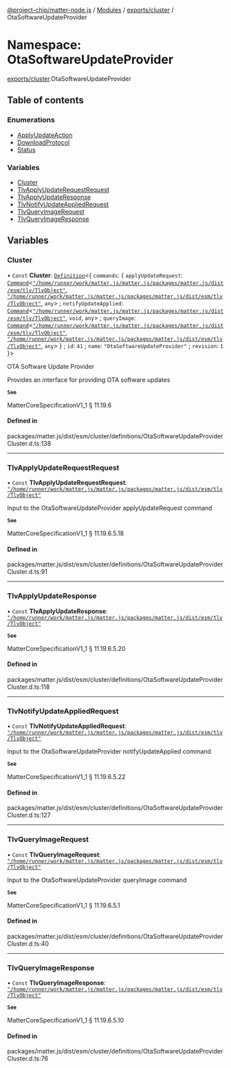 [@project-chip/matter-node.js](../README.md) / [Modules](../modules.md) / [exports/cluster](exports_cluster.md) / OtaSoftwareUpdateProvider

# Namespace: OtaSoftwareUpdateProvider

[exports/cluster](exports_cluster.md).OtaSoftwareUpdateProvider

## Table of contents

### Enumerations

- [ApplyUpdateAction](../enums/exports_cluster.OtaSoftwareUpdateProvider.ApplyUpdateAction.md)
- [DownloadProtocol](../enums/exports_cluster.OtaSoftwareUpdateProvider.DownloadProtocol.md)
- [Status](../enums/exports_cluster.OtaSoftwareUpdateProvider.Status.md)

### Variables

- [Cluster](exports_cluster.OtaSoftwareUpdateProvider.md#cluster)
- [TlvApplyUpdateRequestRequest](exports_cluster.OtaSoftwareUpdateProvider.md#tlvapplyupdaterequestrequest)
- [TlvApplyUpdateResponse](exports_cluster.OtaSoftwareUpdateProvider.md#tlvapplyupdateresponse)
- [TlvNotifyUpdateAppliedRequest](exports_cluster.OtaSoftwareUpdateProvider.md#tlvnotifyupdateappliedrequest)
- [TlvQueryImageRequest](exports_cluster.OtaSoftwareUpdateProvider.md#tlvqueryimagerequest)
- [TlvQueryImageResponse](exports_cluster.OtaSoftwareUpdateProvider.md#tlvqueryimageresponse)

## Variables

### Cluster

• `Const` **Cluster**: [`Definition`](exports_cluster.ClusterFactory.md#definition)\<\{ `commands`: \{ `applyUpdateRequest`: [`Command`](exports_cluster.md#command)\<[`"/home/runner/work/matter.js/matter.js/packages/matter.js/dist/esm/tlv/TlvObject"`](export._internal_.__home_runner_work_matter_js_matter_js_packages_matter_js_dist_esm_tlv_TlvObject_.md), [`"/home/runner/work/matter.js/matter.js/packages/matter.js/dist/esm/tlv/TlvObject"`](export._internal_.__home_runner_work_matter_js_matter_js_packages_matter_js_dist_esm_tlv_TlvObject_.md), `any`\> ; `notifyUpdateApplied`: [`Command`](exports_cluster.md#command)\<[`"/home/runner/work/matter.js/matter.js/packages/matter.js/dist/esm/tlv/TlvObject"`](export._internal_.__home_runner_work_matter_js_matter_js_packages_matter_js_dist_esm_tlv_TlvObject_.md), `void`, `any`\> ; `queryImage`: [`Command`](exports_cluster.md#command)\<[`"/home/runner/work/matter.js/matter.js/packages/matter.js/dist/esm/tlv/TlvObject"`](export._internal_.__home_runner_work_matter_js_matter_js_packages_matter_js_dist_esm_tlv_TlvObject_.md), [`"/home/runner/work/matter.js/matter.js/packages/matter.js/dist/esm/tlv/TlvObject"`](export._internal_.__home_runner_work_matter_js_matter_js_packages_matter_js_dist_esm_tlv_TlvObject_.md), `any`\>  } ; `id`: ``41`` ; `name`: ``"OtaSoftwareUpdateProvider"`` ; `revision`: ``1``  }\>

OTA Software Update Provider

Provides an interface for providing OTA software updates

**`See`**

MatterCoreSpecificationV1_1 § 11.19.6

#### Defined in

packages/matter.js/dist/esm/cluster/definitions/OtaSoftwareUpdateProviderCluster.d.ts:138

___

### TlvApplyUpdateRequestRequest

• `Const` **TlvApplyUpdateRequestRequest**: [`"/home/runner/work/matter.js/matter.js/packages/matter.js/dist/esm/tlv/TlvObject"`](export._internal_.__home_runner_work_matter_js_matter_js_packages_matter_js_dist_esm_tlv_TlvObject_.md)

Input to the OtaSoftwareUpdateProvider applyUpdateRequest command

**`See`**

MatterCoreSpecificationV1_1 § 11.19.6.5.18

#### Defined in

packages/matter.js/dist/esm/cluster/definitions/OtaSoftwareUpdateProviderCluster.d.ts:91

___

### TlvApplyUpdateResponse

• `Const` **TlvApplyUpdateResponse**: [`"/home/runner/work/matter.js/matter.js/packages/matter.js/dist/esm/tlv/TlvObject"`](export._internal_.__home_runner_work_matter_js_matter_js_packages_matter_js_dist_esm_tlv_TlvObject_.md)

**`See`**

MatterCoreSpecificationV1_1 § 11.19.6.5.20

#### Defined in

packages/matter.js/dist/esm/cluster/definitions/OtaSoftwareUpdateProviderCluster.d.ts:118

___

### TlvNotifyUpdateAppliedRequest

• `Const` **TlvNotifyUpdateAppliedRequest**: [`"/home/runner/work/matter.js/matter.js/packages/matter.js/dist/esm/tlv/TlvObject"`](export._internal_.__home_runner_work_matter_js_matter_js_packages_matter_js_dist_esm_tlv_TlvObject_.md)

Input to the OtaSoftwareUpdateProvider notifyUpdateApplied command

**`See`**

MatterCoreSpecificationV1_1 § 11.19.6.5.22

#### Defined in

packages/matter.js/dist/esm/cluster/definitions/OtaSoftwareUpdateProviderCluster.d.ts:127

___

### TlvQueryImageRequest

• `Const` **TlvQueryImageRequest**: [`"/home/runner/work/matter.js/matter.js/packages/matter.js/dist/esm/tlv/TlvObject"`](export._internal_.__home_runner_work_matter_js_matter_js_packages_matter_js_dist_esm_tlv_TlvObject_.md)

Input to the OtaSoftwareUpdateProvider queryImage command

**`See`**

MatterCoreSpecificationV1_1 § 11.19.6.5.1

#### Defined in

packages/matter.js/dist/esm/cluster/definitions/OtaSoftwareUpdateProviderCluster.d.ts:40

___

### TlvQueryImageResponse

• `Const` **TlvQueryImageResponse**: [`"/home/runner/work/matter.js/matter.js/packages/matter.js/dist/esm/tlv/TlvObject"`](export._internal_.__home_runner_work_matter_js_matter_js_packages_matter_js_dist_esm_tlv_TlvObject_.md)

**`See`**

MatterCoreSpecificationV1_1 § 11.19.6.5.10

#### Defined in

packages/matter.js/dist/esm/cluster/definitions/OtaSoftwareUpdateProviderCluster.d.ts:76
